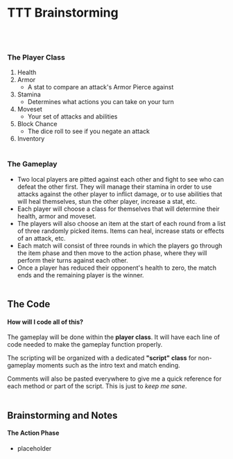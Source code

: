 # TTT Brainstorming
<br></br>

### The Player Class
1. Health
2. Armor
    - A stat to compare an attack's Armor Pierce against
3. Stamina
    - Determines what actions you can take on your turn
4. Moveset
    - Your set of attacks and abilities
5. Block Chance
    - The dice roll to see if you negate an attack
6. Inventory<br></br>

### The Gameplay
- Two local players are pitted against each other and fight to see who can defeat the other first. They will manage their stamina in order to use attacks against the other player to inflict damage, or to use abilities that will heal themselves, stun the other player, increase a stat, etc.
- Each player will choose a class for themselves that will determine their health, armor and moveset.
- The players will also choose an item at the start of each round from a list of three randomly picked items. Items can heal, increase stats or effects of an attack, etc.
- Each match will consist of three rounds in which the players go through the item phase and then move to the action phase, where they will perform their turns against each other.
- Once a player has reduced their opponent's health to zero, the match ends and the remaining player is the winner.<br></br>

## The Code
#### How will I code all of this?
The gameplay will be done within the **player class**. It will have each line of code needed to make the gameplay function properly.

The scripting will be organized with a dedicated **"script" class** for non-gameplay moments such as the intro text and match ending.

Comments will also be pasted everywhere to give me a quick reference for each method or part of the script. This is just to *keep me sane*.<br></br>

## Brainstorming and Notes
#### The Action Phase
- placeholder